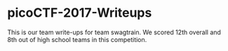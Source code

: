 # picoCTF-2017-Writeups

This is our team write-ups for team swagtrain. We scored 12th overall and 8th out of high school teams in this competition.
